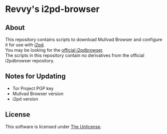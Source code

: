# Revvy's i2pd-browser
## About
This repository contains scripts to download Mullvad Browser and configure it for use with [i2pd](https://i2pd.website/).\
You may be looking for the [official i2pdbrowser](https://github.com/PurpleI2P/i2pdbrowser).\
The scripts in this repository contain no derivatives from the official i2pdbrowser repository.

## Notes for Updating
- Tor Project PGP key
- Mullvad Browser version
- i2pd version

## License
This software is licensed under [The Unlicense](https://unlicense.org/).
